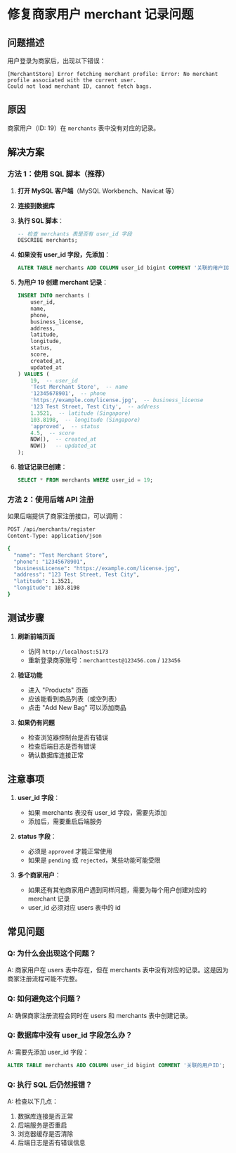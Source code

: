 # 修复商家用户 merchant 记录问题

## 问题描述

用户登录为商家后，出现以下错误：
```
[MerchantStore] Error fetching merchant profile: Error: No merchant profile associated with the current user.
Could not load merchant ID, cannot fetch bags.
```

## 原因

商家用户（ID: 19）在 `merchants` 表中没有对应的记录。

## 解决方案

### 方法 1：使用 SQL 脚本（推荐）

1. **打开 MySQL 客户端**（MySQL Workbench、Navicat 等）

2. **连接到数据库**

3. **执行 SQL 脚本**：
   ```sql
   -- 检查 merchants 表是否有 user_id 字段
   DESCRIBE merchants;
   ```

4. **如果没有 user_id 字段，先添加**：
   ```sql
   ALTER TABLE merchants ADD COLUMN user_id bigint COMMENT '关联的用户ID';
   ```

5. **为用户 19 创建 merchant 记录**：
   ```sql
   INSERT INTO merchants (
       user_id,
       name,
       phone,
       business_license,
       address,
       latitude,
       longitude,
       status,
       score,
       created_at,
       updated_at
   ) VALUES (
       19,  -- user_id
       'Test Merchant Store',  -- name
       '12345678901',  -- phone
       'https://example.com/license.jpg',  -- business_license
       '123 Test Street, Test City',  -- address
       1.3521,  -- latitude (Singapore)
       103.8198,  -- longitude (Singapore)
       'approved',  -- status
       4.5,  -- score
       NOW(),  -- created_at
       NOW()   -- updated_at
   );
   ```

6. **验证记录已创建**：
   ```sql
   SELECT * FROM merchants WHERE user_id = 19;
   ```

### 方法 2：使用后端 API 注册

如果后端提供了商家注册接口，可以调用：

```bash
POST /api/merchants/register
Content-Type: application/json

{
  "name": "Test Merchant Store",
  "phone": "12345678901",
  "businessLicense": "https://example.com/license.jpg",
  "address": "123 Test Street, Test City",
  "latitude": 1.3521,
  "longitude": 103.8198
}
```

## 测试步骤

1. **刷新前端页面**
   - 访问 `http://localhost:5173`
   - 重新登录商家账号：`merchanttest@123456.com` / `123456`

2. **验证功能**
   - 进入 "Products" 页面
   - 应该能看到商品列表（或空列表）
   - 点击 "Add New Bag" 可以添加商品

3. **如果仍有问题**
   - 检查浏览器控制台是否有错误
   - 检查后端日志是否有错误
   - 确认数据库连接正常

## 注意事项

1. **user_id 字段**：
   - 如果 merchants 表没有 user_id 字段，需要先添加
   - 添加后，需要重启后端服务

2. **status 字段**：
   - 必须是 `approved` 才能正常使用
   - 如果是 `pending` 或 `rejected`，某些功能可能受限

3. **多个商家用户**：
   - 如果还有其他商家用户遇到同样问题，需要为每个用户创建对应的 merchant 记录
   - user_id 必须对应 users 表中的 id

## 常见问题

### Q: 为什么会出现这个问题？
A: 商家用户在 users 表中存在，但在 merchants 表中没有对应的记录。这是因为商家注册流程可能不完整。

### Q: 如何避免这个问题？
A: 确保商家注册流程会同时在 users 和 merchants 表中创建记录。

### Q: 数据库中没有 user_id 字段怎么办？
A: 需要先添加 user_id 字段：
```sql
ALTER TABLE merchants ADD COLUMN user_id bigint COMMENT '关联的用户ID';
```

### Q: 执行 SQL 后仍然报错？
A: 检查以下几点：
1. 数据库连接是否正常
2. 后端服务是否重启
3. 浏览器缓存是否清除
4. 后端日志是否有错误信息

